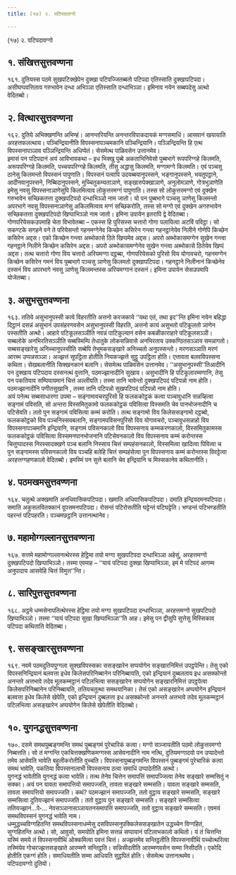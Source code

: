 ```yaml
---
title: (१७) २. पटिपदावग्गो

---
```

(१७) २. पटिपदावग्गो  


## १. संखित्तसुत्तवण्णना

१६१. दुतियस्स पठमे सुखपटिक्खेपेन दुक्खा पटिपज्जितब्बतो पटिपदा एतिस्साति दुक्खापटिपदा। असीघप्पवत्तिताय गरुभावेन दन्धा अभिञ्ञा एतिस्साति दन्धाभिञ्ञा। इमिनाव नयेन सब्बपदेसु अत्थो वेदितब्बो।  


## २. वित्थारसुत्तवण्णना

१६२. दुतिये अभिक्खणन्ति अभिण्हं। आनन्तरियन्ति अनन्तरविपाकदायकं मग्गसमाधिं। आसवानं खयायाति अरहत्तफलत्थाय। पञ्चिन्द्रियानीति विपस्सनापञ्चमकानि पञ्चिन्द्रियानि। पञ्ञिन्द्रियन्ति हि एत्थ विपस्सनापञ्ञाव पञ्ञिन्द्रियन्ति अधिप्पेतं। सेसमेत्थ पाळिवसेन उत्तानमेव।  
इमासं पन पटिपदानं अयं आविभावकथा – इध भिक्खु पुब्बे अकताभिनिवेसो पुब्बभागे रूपपरिग्गहे किलमति, अरूपपरिग्गहे किलमति, पच्चयपरिग्गहे किलमति, तीसु अद्धासु किलमति, मग्गामग्गे किलमति। एवं पञ्चसु ठानेसु किलमन्तो विपस्सनं पापुणाति। विपस्सनं पत्वापि उदयब्बयानुपस्सने, भङ्गानुपस्सने, भयतुपट्ठाने, आदीनवानुपस्सने, निब्बिदानुपस्सने, मुच्चितुकम्यताञाणे, सङ्खारुपेक्खाञाणे, अनुलोमञाणे, गोत्रभुञाणेति इमेसु नवसु विपस्सनाञाणेसुपि किलमित्वाव लोकुत्तरमग्गं पापुणाति। तस्स सो लोकुत्तरमग्गो एवं दुक्खेन गरुभावेन सच्छिकतत्ता दुक्खपटिपदो दन्धाभिञ्ञो नाम जातो। यो पन पुब्बभागे पञ्चसु ञाणेसु किलमन्तो अपरभागे नवसु विपस्सनाञाणेसु अकिलमित्वाव मग्गं सच्छिकरोति, तस्स सो मग्गो एवं दुक्खेन अगरुभावेन सच्छिकतत्ता दुक्खपटिपदो खिप्पाभिञ्ञो नाम जातो। इमिना उपायेन इतरापि द्वे वेदितब्बा।  
गोणपरियेसकउपमाहि चेता विभावेतब्बा – एकस्स हि पुरिसस्स चत्तारो गोणा पलायित्वा अटविं पविट्ठा। सो सकण्टके सगहने वने ते परियेसन्तो गहनमग्गेनेव किच्छेन कसिरेन गन्त्वा गहनट्ठानेयेव निलीने गोणेपि किच्छेन कसिरेन अद्दस। एको किच्छेन गन्त्वा अब्भोकासे ठिते खिप्पमेव अद्दस। अपरो अब्भोकासमग्गेन सुखेन गन्त्वा गहनट्ठाने निलीने किच्छेन कसिरेन अद्दस। अपरो अब्भोकासमग्गेनेव सुखेन गन्त्वा अब्भोकासे ठितेयेव खिप्पं अद्दस। तत्थ चत्तारो गोणा विय चत्तारो अरियमग्गा दट्ठब्बा, गोणपरियेसको पुरिसो विय योगावचरो, गहनमग्गेन किच्छेन कसिरेन गमनं विय पुब्बभागे पञ्चसु ञाणेसु किलमतो दुक्खापटिपदा। गहनट्ठाने निलीनानं किच्छेनेव दस्सनं विय अपरभागे नवसु ञाणेसु किलमन्तस्स अरियमग्गानं दस्सनं। इमिना उपायेन सेसउपमापि योजेतब्बा।  


## ३. असुभसुत्तवण्णना

१६३. ततिये असुभानुपस्सी काये विहरतीति अत्तनो करजकाये ‘‘यथा एतं, तथा इद’’न्ति इमिना नयेन बहिद्धा दिट्ठानं दसन्नं असुभानं उपसंहरणवसेन असुभानुपस्सी विहरति, अत्तनो कायं असुभतो पटिकूलतो ञाणेन पस्सतीति अत्थो। आहारे पटिकूलसञ्ञीति नवन्नं पाटिकुल्यानं वसेन कबळीकाराहारे पटिकूलसञ्ञी। सब्बलोके अनभिरतिसञ्ञीति सब्बस्मिम्पि तेधातुके लोकसन्निवासे अनभिरताय उक्कण्ठितसञ्ञाय समन्नागतो। सब्बसङ्खारेसु अनिच्चानुपस्सीति सब्बेपि तेभूमकसङ्खारे अनिच्चतो अनुपस्सन्तो। मरणसञ्ञाति मरणं आरब्भ उप्पन्नसञ्ञा। अज्झत्तं सूपट्ठिता होतीति नियकज्झत्ते सुट्ठु उपट्ठिता होति। एत्तावता बलवविपस्सना कथिता। सेखबलानीति सिक्खनकानं बलानि। सेसमेत्थ पाळिवसेन उत्तानमेव। ‘‘असुभानुपस्सी’’तिआदीनि पन दुक्खाय पटिपदाय दस्सनत्थं वुत्तानि, पठमज्झानादीनि सुखाय। असुभादीनि हि पटिकूलारम्मणानि, तेसु पन पकतियाव सम्पियायमानं चित्तं अल्लीयति। तस्मा तानि भावेन्तो दुक्खपटिपदं पटिपन्नो नाम होति। पठमज्झानादीनि पणीतसुखानि , तस्मा तानि पटिपन्नो सुखपटिपदं पटिपन्नो नाम होति।  
अयं पनेत्थ सब्बसाधारणा उपमा – सङ्गामावचरपुरिसो हि फलककोट्ठकं कत्वा पञ्चावुधानि सन्नय्हित्वा सङ्गामं पविसति, सो अन्तरा विस्समितुकामो फलककोट्ठकं पविसित्वा विस्समति चेव पानभोजनादीनि च पटिसेवति। ततो पुन सङ्गामं पविसित्वा कम्मं करोति। तत्थ सङ्गामो विय किलेससङ्गामो दट्ठब्बो, फलककोट्ठको विय पञ्चनिस्सयबलानि, सङ्गामपविसनपुरिसो विय योगावचरो, पञ्चावुधसन्नाहो विय विपस्सनापञ्चमानि इन्द्रियानि, सङ्गामं पविसनकालो विय विपस्सनाय कम्मकरणकालो, विस्समितुकामस्स फलककोट्ठकं पविसित्वा विस्समनपानभोजनानि पटिसेवनकालो विय विपस्सनाय कम्मं करोन्तस्स चित्तुप्पादस्स निरस्सादक्खणे पञ्च बलानि निस्साय चित्तं सम्पहंसनकालो, विस्समित्वा खादित्वा पिवित्वा च पुन सङ्गामस्स पविसनकालो विय पञ्चहि बलेहि चित्तं सम्पहंसेत्वा पुन विपस्सनाय कम्मं करोन्तस्स विवट्टेत्वा अरहत्तग्गहणकालो वेदितब्बो। इमस्मिं पन सुत्ते बलानि चेव इन्द्रियानि च मिस्सकानेव कथितानीति।  


## ४. पठमखमसुत्तवण्णना

१६४. चतुत्थे अक्खमाति अनधिवासिकपटिपदा। खमाति अधिवासिकपटिपदा। दमाति इन्द्रियदमनपटिपदा। समाति अकुसलवितक्कानं वूपसमनपटिपदा। रोसन्तं पटिरोसतीति घट्टेन्तं पटिघट्टेति। भण्डन्तं पटिभण्डतीति पहरन्तं पटिपहरति। पञ्चमछट्ठानि उत्तानत्थानेव।  


## ७. महामोग्गल्लानसुत्तवण्णना

१६७. सत्तमे महामोग्गल्लानत्थेरस्स हेट्ठिमा तयो मग्गा सुखपटिपदा दन्धाभिञ्ञा अहेसुं, अरहत्तमग्गो दुक्खपटिपदो खिप्पाभिञ्ञो। तस्मा एवमाह – ‘‘यायं पटिपदा दुक्खा खिप्पाभिञ्ञा, इमं मे पटिपदं आगम्म अनुपादाय आसवेहि चित्तं विमुत्त’’न्ति।  


## ८. सारिपुत्तसुत्तवण्णना

१६८. अट्ठमे धम्मसेनापतित्थेरस्स हेट्ठिमा तयो मग्गा सुखपटिपदा दन्धाभिञ्ञा, अरहत्तमग्गो सुखपटिपदो खिप्पाभिञ्ञो। तस्मा ‘‘यायं पटिपदा सुखा खिप्पाभिञ्ञा’’ति आह। इमेसु पन द्वीसुपि सुत्तेसु मिस्सिकाव पटिपदा कथिताति वेदितब्बा।  


## ९. ससङ्खारसुत्तवण्णना

१६९. नवमे पठमदुतियपुग्गला सुक्खविपस्सका ससङ्खारेन सप्पयोगेन सङ्खारनिमित्तं उपट्ठपेन्ति। तेसु एको विपस्सनिन्द्रियानं बलवत्ता इधेव किलेसपरिनिब्बानेन परिनिब्बायति, एको इन्द्रियानं दुब्बलताय इध असक्कोन्तो अनन्तरे अत्तभावे तदेव मूलकम्मट्ठानं पटिलभित्वा ससङ्खारेन सप्पयोगेन सङ्खारनिमित्तं उपट्ठपेत्वा किलेसपरिनिब्बानेन परिनिब्बायति, ततियचतुत्था समथयानिका। तेसं एको असङ्खारेन अप्पयोगेन इन्द्रियानं बलवत्ता इधेव किलेसे खेपेति, एको इन्द्रियानं दुब्बलत्ता इध असक्कोन्तो अनन्तरे अत्तभावे तदेव मूलकम्मट्ठानं पटिलभित्वा असङ्खारेन अप्पयोगेन किलेसे खेपेतीति वेदितब्बो।  


## १०. युगनद्धसुत्तवण्णना

१७०. दसमे समथपुब्बङ्गमन्ति समथं पुब्बङ्गमं पुरेचारिकं कत्वा। मग्गो सञ्जायतीति पठमो लोकुत्तरमग्गो निब्बत्तति। सो तं मग्गन्ति एकचित्तक्खणिकमग्गस्स आसेवनादीनि नाम नत्थि, दुतियमग्गादयो पन उप्पादेन्तो तमेव आसेवति भावेति बहुलीकरोतीति वुच्चति। विपस्सनापुब्बङ्गमन्ति विपस्सनं पुब्बङ्गमं पुरेचारिकं कत्वा समथं भावेति, पकतिया विपस्सनालाभी विपस्सनाय ठत्वा समाधिं उप्पादेतीति अत्थो।  
युगनद्धं भावेतीति युगनद्धं कत्वा भावेति। तत्थ तेनेव चित्तेन समापत्तिं समापज्जित्वा तेनेव सङ्खारे सम्मसितुं न सक्का। अयं पन यावता समापत्तियो समापज्जति, तावता सङ्खारे सम्मसति। यावता सङ्खारे सम्मसति, तावता समापत्तियो समापज्जति। कथं? पठमज्झानं समापज्जति, ततो वुट्ठाय सङ्खारे सम्मसति, सङ्खारे सम्मसित्वा दुतियज्झानं समापज्जति। ततो वुट्ठाय पुन सङ्खारे सम्मसति। सङ्खारे सम्मसित्वा ततियज्झानं…पे॰… नेवसञ्ञानासञ्ञायतनसमापत्तिं समापज्जति, ततो वुट्ठाय सङ्खारे सम्मसति। एवमयं समथविपस्सनं युगनद्धं भावेति नाम।  
धम्मुद्धच्चविग्गहितन्ति समथविपस्सनाधम्मेसु दसविपस्सनुपक्किलेससङ्खातेन उद्धच्चेन विग्गहितं, सुग्गहितन्ति अत्थो। सो, आवुसो, समयोति इमिना सत्तन्नं सप्पायानं पटिलाभकालो कथितो। यं तं चित्तन्ति यस्मिं समये तं विपस्सनावीथिं ओक्कमित्वा पवत्तं चित्तं। अज्झत्तमेव सन्तिट्ठतीति विपस्सनावीथिं पच्चोत्थरित्वा तस्मिंयेव गोचरज्झत्तसङ्खाते आरम्मणे सन्तिट्ठति। सन्निसीदतीति आरम्मणवसेन सम्मा निसीदति। एकोदि होतीति एकग्गं होति। समाधियतीति सम्मा आधियति सुट्ठपितं होति। सेसमेत्थ उत्तानत्थमेव।  
पटिपदावग्गो दुतियो।  